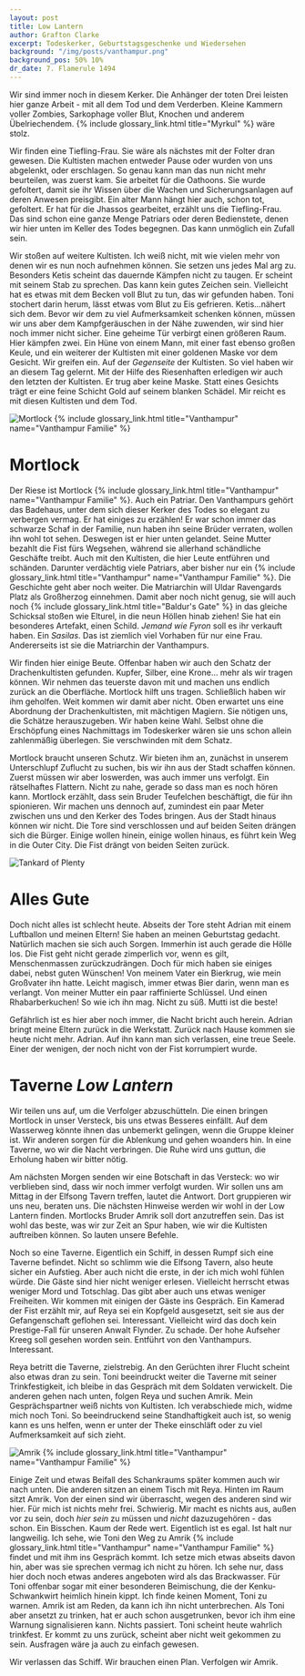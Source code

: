 ```yaml
---
layout: post
title: Low Lantern
author: Grafton Clarke
excerpt: Todeskerker, Geburtstagsgeschenke und Wiedersehen
background: "/img/posts/vanthampur.png"
background_pos: 50% 10%
dr_date: 7. Flamerule 1494
---
```


Wir sind immer noch in diesem Kerker. Die Anhänger der toten Drei leisten hier
ganze Arbeit - mit all dem Tod und dem Verderben. Kleine Kammern voller Zombies,
Sarkophage voller Blut, Knochen und anderem Übelriechendem. {% include glossary_link.html title="Myrkul" %} wäre stolz.

Wir finden eine Tiefling-Frau. Sie wäre als nächstes mit der Folter dran
gewesen. Die Kultisten machen entweder Pause oder wurden von uns abgelenkt,
oder erschlagen. So genau kann man das nun nicht mehr beurteilen, was zuerst
kam. Sie arbeitet für die Oathoons. Sie wurde gefoltert, damit sie ihr Wissen
über die Wachen und Sicherungsanlagen auf deren Anwesen preisgibt. Ein alter
Mann hängt hier auch, schon tot, gefoltert. Er hat für die Jhassos gearbeitet,
erzählt uns die Tiefling-Frau. Das sind schon eine ganze Menge Patriars oder
deren Bedienstete, denen wir hier unten im Keller des Todes begegnen. Das kann
unmöglich ein Zufall sein.

Wir stoßen auf weitere Kultisten. Ich weiß nicht, mit wie vielen mehr von denen
wir es nun noch aufnehmen können. Sie setzen uns jedes Mal arg zu. Besonders
Ketis scheint das dauernde Kämpfen nicht zu taugen. Er scheint mit seinem Stab
zu sprechen. Das kann kein gutes Zeichen sein. Vielleicht hat es etwas mit dem
Becken voll Blut zu tun, das wir gefunden haben. Toni stochert darin herum,
lässt etwas vom Blut zu Eis gefrieren. Ketis…nähert sich dem. Bevor wir dem zu
viel Aufmerksamkeit schenken können, müssen wir uns aber dem Kampfgeräuschen in
der Nähe zuwenden, wir sind hier noch immer nicht sicher. Eine geheime Tür
verbirgt einen größeren Raum. Hier kämpfen zwei. Ein Hüne von einem Mann, mit
einer fast ebenso großen Keule, und ein weiterer der Kultisten mit einer
goldenen Maske vor dem Gesicht. Wir greifen ein. Auf der *Gegenseite* der
Kultisten. So viel haben wir an diesem Tag gelernt. Mit der Hilfe des
Riesenhaften erledigen wir auch den letzten der Kultisten. Er trug aber keine
Maske. Statt eines Gesichts trägt er eine feine Schicht Gold auf seinem blanken
Schädel. Mir reicht es mit diesen Kultisten und dem Tod.

![Mortlock {% include glossary_link.html title="Vanthampur" name="Vanthampur Familie" %}](/img/posts/mortlock.png)

# Mortlock

Der Riese ist Mortlock {% include glossary_link.html title="Vanthampur" name="Vanthampur Familie" %}. Auch ein Patriar. Den Vanthampurs gehört
das Badehaus, unter dem sich dieser Kerker des Todes so elegant zu verbergen
vermag. Er hat einiges zu erzählen! Er war schon immer das schwarze Schaf in
der Familie, nun haben ihn seine Brüder verraten, wollen ihn wohl tot sehen.
Deswegen ist er hier unten gelandet. Seine Mutter bezahlt die Fist fürs
Wegsehen, während sie allerhand schändliche Geschäfte treibt. Auch mit den
Kultisten, die hier Leute entführen und schänden. Darunter verdächtig viele
Patriars, aber bisher nur ein {% include glossary_link.html title="Vanthampur" name="Vanthampur Familie" %}. Die Geschichte geht aber noch
weiter. Die Matriarchin will Uldar Ravengards Platz als Großherzog einnehmen.
Damit aber noch nicht genug, sie will auch noch {% include glossary_link.html title="Baldur's Gate" %}
in das gleiche Schicksal stoßen wie Elturel, in die neun Höllen hinab ziehen!
Sie hat ein besonderes Artefakt, einen Schild.
*Jemand wie Fyron* soll es ihr verkauft haben. Ein *Sasilas*. Das ist
ziemlich viel Vorhaben für nur eine Frau. Andererseits ist sie die
Matriarchin der Vanthampurs.

Wir finden hier einige Beute. Offenbar haben wir auch den Schatz der
Drachenkultisten gefunden. Kupfer, Silber, eine Krone… mehr als wir tragen
können. Wir nehmen das teuerste davon mit und machen uns endlich zurück an
die Oberfläche. Mortlock hilft uns tragen. Schließlich haben wir ihm
geholfen. Weit kommen wir damit aber nicht. Oben erwartet uns eine Abordnung
der Drachenkultisten, mit mächtigen Magiern. Sie nötigen uns, die Schätze
herauszugeben. Wir haben keine Wahl. Selbst ohne die Erschöpfung eines
Nachmittags im Todeskerker wären sie uns schon allein zahlenmäßig überlegen.
Sie verschwinden mit dem Schatz.

Mortlock braucht unseren Schutz. Wir bieten ihm an, zunächst in unserem
Unterschlupf Zuflucht zu suchen, bis wir ihn aus der Stadt schaffen können.
Zuerst müssen wir aber loswerden, was auch immer uns verfolgt. Ein rätselhaftes
Flattern. Nicht zu nahe, gerade so dass man es noch hören kann. Mortlock erzählt, dass sein Bruder Teufelchen beschäftigt, die für ihn spionieren. Wir
machen uns dennoch auf, zumindest ein paar Meter zwischen uns und den Kerker
des Todes bringen. Aus der Stadt hinaus können wir nicht. Die Tore sind
verschlossen und auf beiden Seiten drängen sich die Bürger. Einige wollen
hinein, einige wollen hinaus, es führt kein Weg in die Outer City. Die Fist
drängt von beiden Seiten zurück.

![Tankard of Plenty](/img/posts/tankard.png)

# Alles Gute

Doch nicht alles ist schlecht heute. Abseits der Tore steht Adrian mit einem
Luftballon und meinen Eltern! Sie haben an meinen Geburtstag gedacht. Natürlich
machen sie sich auch Sorgen. Immerhin ist auch gerade die Hölle los. Die Fist
geht nicht gerade zimperlich vor, wenn es gilt, Menschenmassen zurückzudrängen.
Doch für mich haben sie einiges dabei, nebst guten Wünschen! Von meinem Vater
ein Bierkrug, wie mein Großvater ihn hatte. Leicht magisch, immer etwas Bier
darin, wenn man es verlangt. Von meiner Mutter ein paar raffinierte Schlüssel.
Und einen Rhabarberkuchen! So wie ich ihn mag. Nicht zu süß. Mutti ist die beste!

Gefährlich ist es hier aber noch immer, die Nacht bricht auch herein. Adrian
bringt meine Eltern zurück in die Werkstatt. Zurück nach Hause kommen sie heute
nicht mehr. Adrian. Auf ihn kann man sich verlassen, eine treue Seele. Einer der
wenigen, der noch nicht von der Fist korrumpiert wurde.

# Taverne *Low Lantern*

Wir teilen uns auf, um die Verfolger abzuschütteln. Die einen bringen Mortlock
in unser Versteck, bis uns etwas Besseres einfällt. Auf dem Wasserweg könnte
ihnen das unbemerkt gelingen, wenn die Gruppe kleiner ist. Wir anderen sorgen
für die Ablenkung und gehen woanders hin. In eine Taverne, wo wir die Nacht
verbringen. Die Ruhe wird uns guttun, die Erholung haben wir bitter nötig.

Am nächsten Morgen senden wir eine Botschaft in das Versteck: wo wir verblieben
sind, dass wir noch immer verfolgt wurden. Wir sollen uns am Mittag in der
Elfsong Tavern treffen, lautet die Antwort. Dort gruppieren wir uns neu,
beraten uns. Die nächsten Hinweise werden wir wohl in der Low Lantern finden.
Mortlocks Bruder Amrik soll dort anzutreffen sein. Das ist wohl das beste, was
wir zur Zeit an Spur haben, wie wir die Kultisten auftreiben können. So lauten
unsere Befehle.

Noch so eine Taverne. Eigentlich ein Schiff, in dessen Rumpf sich eine Taverne
befindet. Nicht so schlimm wie die Elfsong Tavern, also heute sicher ein
Aufstieg. Aber auch nicht die erste, in der ich mich wohl fühlen würde. Die
Gäste sind hier nicht weniger erlesen. Vielleicht herrscht etwas weniger Mord
und Totschlag. Das gibt aber auch uns etwas weniger Freiheiten. Wir kommen mit
einigen der Gäste ins Gespräch. Ein Kamerad der Fist erzählt mir, auf Reya sei
ein Kopfgeld ausgesetzt, seit sie aus der Gefangenschaft geflohen sei.
Interessant. Vielleicht wird das doch kein Prestige-Fall für unseren Anwalt
Flynder. Zu schade. Der hohe Aufseher Kreeg soll gesehen worden sein. Entführt
von den Vanthampurs. Interessant.

Reya betritt die Taverne, zielstrebig. An den Gerüchten ihrer Flucht scheint also etwas dran zu sein. Toni beeindruckt weiter die Taverne mit seiner
Trinkfestigkeit, ich bleibe in das Gespräch mit dem Soldaten verwickelt. Die
anderen gehen nach unten, folgen Reya und suchen Amrik. Mein Gesprächspartner
weiß nichts von Kultisten. Ich verabschiede mich, widme mich noch Toni. So
beeindruckend seine Standhaftigkeit auch ist, so wenig kann es uns helfen, wenn er unter der Theke einschläft oder zu viel Aufmerksamkeit auf sich zieht.

![Amrik {% include glossary_link.html title="Vanthampur" name="Vanthampur Familie" %}](/img/posts/amrik.png)

Einige Zeit und etwas Beifall des Schankraums später kommen auch wir nach
unten. Die anderen sitzen an einem Tisch mit Reya. Hinten im Raum sitzt
Amrik. Von der einen sind wir überrascht, wegen des anderen sind wir hier.
Für mich ist nichts mehr frei. Schwierig. Mir macht es nichts aus, außen vor
zu sein, doch *hier sein* zu müssen und *nicht* dazuzugehören - das schon.
Ein Bisschen. Kaum der Rede wert. Eigentlich ist es egal. Ist halt nur
langweilig. Ich sehe, wie Toni den Weg zu Amrik {% include glossary_link.html title="Vanthampur" name="Vanthampur Familie" %} findet und mit ihm
ins Gespräch kommt. Ich setze mich etwas abseits davon hin, aber was sie
sprechen vermag ich nicht zu hören. Ich sehe nur, dass hier doch noch etwas
anderes angeboten wird als das Brackwasser. Für Toni offenbar sogar mit einer
besonderen Beimischung, die der Kenku-Schwankwirt heimlich hinein kippt. Ich
finde keinen Moment, Toni zu warnen. Amrik ist am Reden, da kann ich ihn
nicht unterbrechen. Als Toni aber ansetzt zu trinken, hat er auch schon
ausgetrunken, bevor ich ihm eine Warnung signalisieren kann. Nichts passiert.
Toni scheint heute wahrlich trinkfest. Er kommt zu uns zurück, scheint aber
nicht weit gekommen zu sein. Ausfragen wäre ja auch zu einfach gewesen.

Wir verlassen das Schiff. Wir brauchen einen Plan. Verfolgen wir Amrik.

